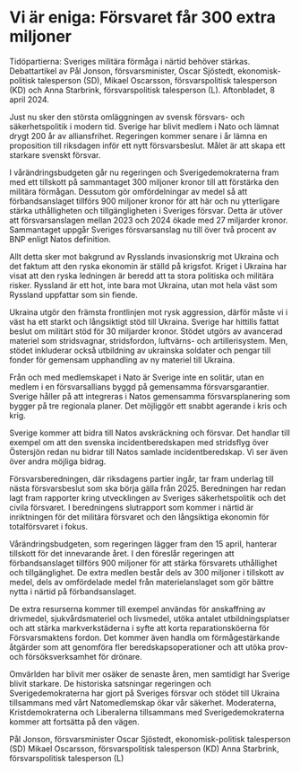 # Vi är eniga: Försvaret får 300 extra miljoner

Tidöpartierna: Sveriges militära förmåga i närtid behöver stärkas. Debattartikel av Pål Jonson, försvarsminister, Oscar Sjöstedt, ekonomisk-politisk talesperson (SD), Mikael Oscarsson, försvarspolitisk talesperson (KD) och Anna Starbrink, försvarspolitisk talesperson (L). Aftonbladet, 8 april 2024.

Just nu sker den största omläggningen av svensk försvars- och säkerhetspolitik i modern tid. Sverige har blivit medlem i Nato och lämnat drygt 200 år av alliansfrihet. Regeringen kommer senare i år lämna en proposition till riksdagen inför ett nytt försvarsbeslut. Målet är att skapa ett starkare svenskt försvar.

I vårändringsbudgeten går nu regeringen och Sverigedemokraterna fram med ett tillskott på sammantaget 300 miljoner kronor till att förstärka den militära förmågan. Dessutom gör omfördelningar av medel så att förbandsanslaget tillförs 900 miljoner kronor för att här och nu ytterligare stärka uthålligheten och tillgängligheten i Sveriges försvar. Detta är utöver att försvarsanslagen mellan 2023 och 2024 ökade med 27 miljarder kronor. Sammantaget uppgår Sveriges försvarsanslag nu till över två procent av BNP enligt Natos definition.

Allt detta sker mot bakgrund av Rysslands invasionskrig mot Ukraina och det faktum att den ryska ekonomin är ställd på krigsfot. Kriget i Ukraina har visat att den ryska ledningen är beredd att ta stora politiska och militära risker. Ryssland är ett hot, inte bara mot Ukraina, utan mot hela väst som Ryssland uppfattar som sin fiende.

Ukraina utgör den främsta frontlinjen mot rysk aggression, därför måste vi i väst ha ett starkt och långsiktigt stöd till Ukraina. Sverige har hittills fattat beslut om militärt stöd för 30 miljarder kronor. Stödet utgörs av avancerad materiel som stridsvagnar, stridsfordon, luftvärns- och artillerisystem. Men, stödet inkluderar också utbildning av ukrainska soldater och pengar till fonder för gemensam upphandling av ny materiel till Ukraina.

Från och med medlemskapet i Nato är Sverige inte en solitär, utan en medlem i en försvarsallians byggd på gemensamma försvarsgarantier. Sverige håller på att integreras i Natos gemensamma försvarsplanering som bygger på tre regionala planer. Det möjliggör ett snabbt agerande i kris och krig.

Sverige kommer att bidra till Natos avskräckning och försvar. Det handlar till exempel om att den svenska incidentberedskapen med stridsflyg över Östersjön redan nu bidrar till Natos samlade incidentberedskap. Vi ser även över andra möjliga bidrag.

Försvarsberedningen, där riksdagens partier ingår, tar fram underlag till nästa försvarsbeslut som ska börja gälla från 2025. Beredningen har redan lagt fram rapporter kring utvecklingen av Sveriges säkerhetspolitik och det civila försvaret. I beredningens slutrapport som kommer i närtid är inriktningen för det militära försvaret och den långsiktiga ekonomin för totalförsvaret i fokus.

Vårändringsbudgeten, som regeringen lägger fram den 15 april, hanterar tillskott för det innevarande året. I den föreslår regeringen att förbandsanslaget tillförs 900 miljoner för att stärka försvarets uthållighet och tillgänglighet. De extra medlen består dels av 300 miljoner i tillskott av medel, dels av omfördelade medel från materielanslaget som gör bättre nytta i närtid på förbandsanslaget.

De extra resurserna kommer till exempel användas för anskaffning av drivmedel, sjukvårdsmateriel och livsmedel, utöka antalet utbildningsplatser och att stärka markverkstäderna i syfte att korta reparationsköerna för Försvarsmaktens fordon. Det kommer även handla om förmågestärkande åtgärder som att genomföra fler beredskapsoperationer och att utöka prov- och försöksverksamhet för drönare.

Omvärlden har blivit mer osäker de senaste åren, men samtidigt har Sverige blivit starkare. De historiska satsningar regeringen och Sverigedemokraterna har gjort på Sveriges försvar och stödet till Ukraina tillsammans med vårt Natomedlemskap ökar vår säkerhet. Moderaterna, Kristdemokraterna och Liberalerna tillsammans med Sverigedemokraterna kommer att fortsätta på den vägen.

Pål Jonson, försvarsminister
Oscar Sjöstedt, ekonomisk-politisk talesperson (SD)
Mikael Oscarsson, försvarspolitisk talesperson (KD)
Anna Starbrink, försvarspolitisk talesperson (L)
